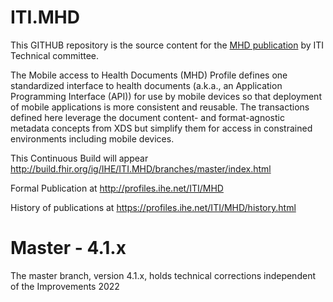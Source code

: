 
# ITI.MHD 
This GITHUB repository is the source content for the [MHD publication](https://profiles.ihe.net/ITI/MHD/) by ITI Technical committee. 

The Mobile access to Health Documents (MHD) Profile defines one standardized interface to 
health documents (a.k.a., an Application Programming Interface (API)) for use by mobile devices 
so that deployment of mobile applications is more consistent and reusable. 
The transactions defined here leverage the document content- and format-agnostic metadata concepts 
from XDS but simplify them for access in constrained environments including mobile devices. 

This Continuous Build will appear http://build.fhir.org/ig/IHE/ITI.MHD/branches/master/index.html

Formal Publication at http://profiles.ihe.net/ITI/MHD

History of publications at https://profiles.ihe.net/ITI/MHD/history.html 

# Master - 4.1.x

The master branch, version 4.1.x, holds technical corrections independent of the Improvements 2022

